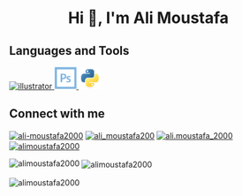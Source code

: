 <h1 align="center">Hi 👋, I'm Ali Moustafa</h1>


## Languages and Tools
<p align="left"> <a href="https://www.adobe.com/in/products/illustrator.html" target="_blank" rel="noreferrer"> <img src="https://www.vectorlogo.zone/logos/adobe_illustrator/adobe_illustrator-icon.svg" alt="illustrator" width="40" height="40"/> </a> <a href="https://www.photoshop.com/en" target="_blank" rel="noreferrer"> <img src="https://raw.githubusercontent.com/devicons/devicon/master/icons/photoshop/photoshop-line.svg" alt="photoshop" width="40" height="40"/> </a> <a href="https://www.python.org" target="_blank" rel="noreferrer"> <img src="https://raw.githubusercontent.com/devicons/devicon/master/icons/python/python-original.svg" alt="python" width="40" height="40"/> </a> </p>

## Connect with me
<p align="left">
<a href="https://linkedin.com/in/ali-moustafa2000" target="blank"><img align="center" src="https://raw.githubusercontent.com/rahuldkjain/github-profile-readme-generator/master/src/images/icons/Social/linked-in-alt.svg" alt="ali-moustafa2000" height="30" width="40" /></a>
<a href="https://twitter.com/ali_moustafa200" target="blank"><img align="center" src="https://raw.githubusercontent.com/rahuldkjain/github-profile-readme-generator/master/src/images/icons/Social/twitter.svg" alt="ali_moustafa200" height="30" width="40" /></a>
<a href="https://instagram.com/ali.moustafa_2000" target="blank"><img align="center" src="https://raw.githubusercontent.com/rahuldkjain/github-profile-readme-generator/master/src/images/icons/Social/instagram.svg" alt="ali.moustafa_2000" height="30" width="40" /></a>
<a href="https://www.behance.net/alimoustafa2000" target="blank"><img align="center" src="https://raw.githubusercontent.com/rahuldkjain/github-profile-readme-generator/master/src/images/icons/Social/behance.svg" alt="alimoustafa2000" height="30" width="40" /></a>

<p><img align="left" src="https://github-readme-stats.vercel.app/api/top-langs?username=alimoustafa2000&show_icons=true&theme=gruvbox&locale=en&layout=compact" alt="alimoustafa2000" /></p>

<p>&nbsp;<img align="center" src="https://github-readme-stats.vercel.app/api?username=alimoustafa2000&show_icons=true&theme=tokyonight&locale=en" alt="alimoustafa2000" /></p>

<p><img align="center" src="https://github-readme-streak-stats.herokuapp.com/?user=alimoustafa2000&" alt="alimoustafa2000" /></p>

